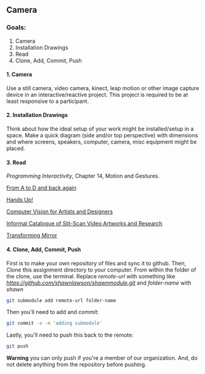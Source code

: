 ## Camera

### Goals:

1. Camera
2. Installation Drawings
3. Read
4. Clone, Add, Commit, Push

#### 1. Camera
Use a still camera, video camera, kinect, leap motion or other image capture device in an interactive/reactive project. This project is required to be at least responsive to a participant.

#### 2. Installation Drawings 
Think about how the ideal setup of your work might be installed/setup in a space. Make a quick diagram (side and/or top perspective) with dimensions and where screens, speakers, computer, camera, misc equipment might be placed. 

#### 3. Read
_Programming Interactivity_, Chapter 14, Motion and Gestures. 

[From A to D and back again](http://simonpenny.net/texts/atod.html)

[Hands Up!](http://www.flong.com/texts/essays/essay_pose/)

[Computer Vision for Artists and Designers](http://www.flong.com/texts/essays/essay_cvad/)

[Informal Catalogue of Slit-Scan Video Artworks and Research](http://www.flong.com/texts/lists/slit_scan/)

[Transforming Mirror](http://www.davidrokeby.com/mirrors.html)

#### 4. Clone, Add, Commit, Push
First is to make your own repository of files and sync it to github. Then, Clone this assignment directory to your computer. From within the folder of the clone, use the terminal. Replace _remote-url_ with something like _https://github.com/shawnlawson/shawnmodule.git_ and _folder-name_ with _shawn_

```bash
git submodule add remote-url folder-name
```

Then you'll need to add and commit:

```bash
git commit -a -m 'adding submodule'
```

Lastly, you'll need to push this back to the remote:

```bash
git push
```

__Warning__ you can only push if you're a member of our organization. And, do not delete anything from the repository before pushing.